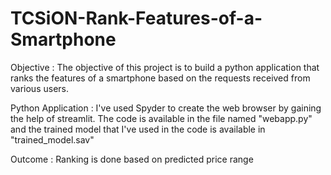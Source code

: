 # TCSiON-Rank-Features-of-a-Smartphone
Objective : The objective of this project is to build a python application that ranks the features of a smartphone based on the requests received from various users.

Python Application : I've used Spyder to create the web browser by gaining the help of streamlit. The code is available in the file named "webapp.py" and the trained model that I've used in the code is available in "trained_model.sav"

Outcome : Ranking is done based on predicted price range
